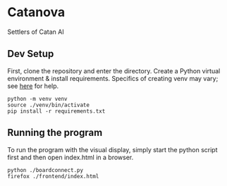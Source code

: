 
# Catanova
Settlers of Catan AI

## Dev Setup

First, clone the repository and enter the directory.
Create a Python virtual environment & install requirements. Specifics of 
creating venv may vary; see [here](https://docs.python.org/3/library/venv.html) for help.
```
python -m venv venv
source ./venv/bin/activate
pip install -r requirements.txt
```

## Running the program

To run the program with the visual display, simply start the python script 
first and then open index.html in a browser. 
```
python ./boardconnect.py
firefox ./frontend/index.html
```
